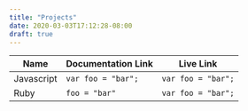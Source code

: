 ```yaml
---
title: "Projects"
date: 2020-03-03T17:12:28-08:00
draft: true
---
```


| Name       | Documentation Link | Live Link          |
|------------|--------------------|--------------------|
| Javascript | `var foo = "bar";` | `var foo = "bar";` |
| Ruby       | `foo = "bar"`      | `var foo = "bar";` |